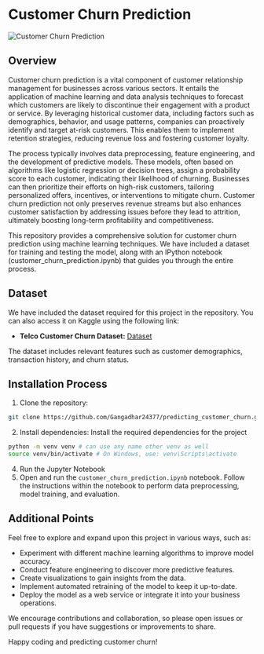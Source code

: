# Customer Churn Prediction

![Customer Churn Prediction](https://user-images.githubusercontent.com/58620359/174948746-5dc3418a-8296-4cc8-9561-f8f12ca9a0a4.png)


## Overview
Customer churn prediction is a vital component of customer relationship management for businesses across various sectors. It entails the application of machine learning and data analysis techniques to forecast which customers are likely to discontinue their engagement with a product or service. By leveraging historical customer data, including factors such as demographics, behavior, and usage patterns, companies can proactively identify and target at-risk customers. This enables them to implement retention strategies, reducing revenue loss and fostering customer loyalty.

The process typically involves data preprocessing, feature engineering, and the development of predictive models. These models, often based on algorithms like logistic regression or decision trees, assign a probability score to each customer, indicating their likelihood of churning. Businesses can then prioritize their efforts on high-risk customers, tailoring personalized offers, incentives, or interventions to mitigate churn. Customer churn prediction not only preserves revenue streams but also enhances customer satisfaction by addressing issues before they lead to attrition, ultimately boosting long-term profitability and competitiveness.

This repository provides a comprehensive solution for customer churn prediction using machine learning techniques. We have included a dataset for training and testing the model, along with an IPython notebook (customer_churn_prediction.ipynb) that guides you through the entire process.

## Dataset
We have included the dataset required for this project in the repository. You can also access it on Kaggle using the following link:
* **Telco Customer Churn Dataset:** [Dataset](https://www.kaggle.com/blastchar/telco-customer-churn)

The dataset includes relevant features such as customer demographics, transaction history, and churn status.


## Installation Process

1. Clone the repository:

```bash
git clone https://github.com/Gangadhar24377/predicting_customer_churn.git
```
2. Install dependencies:
   Install the required dependencies for the project
```bash
python -m venv venv # can use any name other venv as well
source venv/bin/activate # On Windows, use: venv\Scripts\activate
 ```
4. Run the Jupyter Notebook
5. Open and run the `customer_churn_prediction.ipynb` notebook. Follow the instructions within the notebook to perform data preprocessing, model training, and evaluation.

## Additional Points

Feel free to explore and expand upon this project in various ways, such as:

* Experiment with different machine learning algorithms to improve model accuracy.
* Conduct feature engineering to discover more predictive features.
* Create visualizations to gain insights from the data.
* Implement automated retraining of the model to keep it up-to-date.
* Deploy the model as a web service or integrate it into your business operations.
  
We encourage contributions and collaboration, so please open issues or pull requests if you have suggestions or improvements to share.

Happy coding and predicting customer churn!

